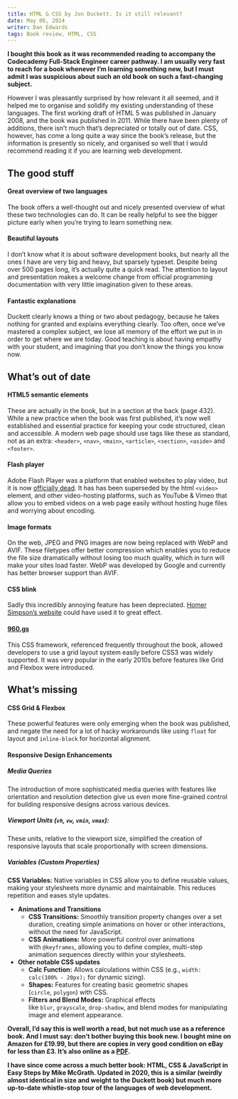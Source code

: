 ```yaml
---
title: HTML & CSS by Jon Duckett. Is it still relevant?
date: May 06, 2024
writer: Dan Edwards
tags: Book review, HTML, CSS
---
```


**I bought this book as it was recommended reading to accompany the Codecademy Full-Stack Engineer career pathway. I am usually very fast to reach for a book whenever I’m learning something new, but I must admit I was suspicious about such an old book on such a fast-changing subject.**

However I was pleasantly surprised by how relevant it all seemed, and it helped me to organise and solidify my existing understanding of these languages. The first working draft of HTML 5 was published in January 2008, and the book was published in 2011. While there have been plenty of additions, there isn’t much that’s depreciated or totally out of date. CSS, however, has come a long quite a way since the book’s release, but the information is presently so nicely, and organised so well that I would recommend reading it if you are learning web development.

## The good stuff

#### Great overview of two languages

The book offers a well-thought out and nicely presented overview of what these two technologies can do. It can be really helpful to see the bigger picture early when you’re trying to learn something new.

#### Beautiful layouts

I don’t know what it is about software development books, but nearly all the ones I have are very big and heavy, but sparsely typeset. Despite being over 500 pages long, it’s actually quite a quick read. The attention to layout and presentation makes a welcome change from official programming documentation with very little imagination given to these areas.

#### Fantastic explanations

Duckett clearly knows a thing or two about pedagogy, because he takes nothing for granted and explains everything clearly. Too often, once we’ve mastered a complex subject, we lose all memory of the effort we put in in order to get where we are today. Good teaching is about having empathy with your student, and imagining that you don’t know the things you know now.

## What’s out of date

#### HTML5 semantic elements

These are actually in the book, but in a section at the back (page 432). While a new practice when the book was first published, it’s now well established and essential practice for keeping your code structured, clean and accessible. A modern web page should use tags like these as standard, not as an extra: `<header>`, `<nav>`, `<main>`, `<article>`, `<section>`, `<aside>` and `<footer>`.

#### Flash player

Adobe Flash Player was a platform that enabled websites to play video, but it is now [officially dead](https://www.lifewire.com/what-happened-to-flash-2617986). It has has been superseded by the html `<video>` element, and other video-hosting platforms, such as YouTube & Vimeo that allow you to embed videos on a web page easily without hosting huge files and worrying about encoding.

#### Image formats

On the web, JPEG and PNG images are now being replaced with WebP and AVIF. These filetypes offer better compression which enables you to reduce the file size dramatically without losing too much quality, which in turn will make your sites load faster. WebP was developed by Google and currently has better browser support than AVIF.

#### CSS blink

Sadly this incredibly annoying feature has been depreciated. [Homer Simpson’s website](https://www.youtube.com/watch?v=HlX4T2SBkC0) could have used it to great effect.

#### [960.gs](http://960.gs)

This CSS framework, referenced frequently throughout the book, allowed developers to use a grid layout system easily before CSS3 was widely supported. It was very popular in the early 2010s before features like Grid and Flexbox were introduced.

## What’s missing

#### CSS Grid & Flexbox

These powerful features were only emerging when the book was published, and negate the need for a lot of hacky workarounds like using `float` for layout and `inline-block` for horizontal alignment.

#### Responsive Design Enhancements

##### Media Queries

The introduction of more sophisticated media queries with features like orientation and resolution detection give us even more fine-grained control for building responsive designs across various devices.

##### Viewport Units (`vh`, `vw`, `vmin`, `vmax`):

These units, relative to the viewport size, simplified the creation of responsive layouts that scale proportionally with screen dimensions.

##### Variables (Custom Properties)

**CSS Variables:** Native variables in CSS allow you to define reusable values, making your stylesheets more dynamic and maintainable. This reduces repetition and eases style updates.

- **Animations and Transitions**
  - **CSS Transitions:** Smoothly transition property changes over a set duration, creating simple animations on hover or other interactions, without the need for JavaScript.
  - **CSS Animations:** More powerful control over animations with `@keyframes`, allowing you to define complex, multi-step animation sequences directly within your stylesheets.
- **Other notable CSS updates**
  - **Calc Function:** Allows calculations within CSS (e.g., `width: calc(100% - 20px);` for dynamic sizing).
  - **Shapes:** Features for creating basic geometric shapes (`circle`, `polygon`) with CSS.
  - **Filters and Blend Modes:** Graphical effects like `blur`, `grayscale`, `drop-shadow`, and blend modes for manipulating image and element appearance.

**Overall, I’d say this is well worth a read, but not much use as a reference book. And I must say: don’t bother buying this book new. I bought mine on Amazon for £19.99, but there are copies in very good condition on eBay for less than £3. It’s also online as a [PDF](https://wtf.tw/ref/duckett.pdf).**

**I have since come across a much better book: HTML, CSS & JavaScript in Easy Steps by Mike McGrath. Updated in 2020, this is a similar (weirdly almost identical in size and weight to the Duckett book) but much more up-to-date whistle-stop tour of the languages of web development.**
